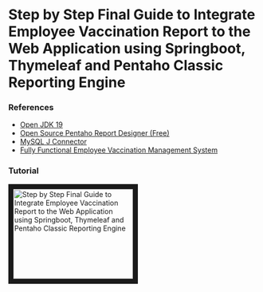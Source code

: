 
# Step by Step Final Guide to Integrate Employee Vaccination Report to the Web Application using Springboot, Thymeleaf and Pentaho Classic Reporting Engine

### References
<ul>
 <li><a href="https://jdk.java.net/java-se-ri/19">Open JDK 19</a></li>
 <li><a href="https://sourceforge.net/projects/pentaho/files/Pentaho-9.3/client-tools/prd-ce-9.3.0.0-428.zip/download">Open Source Pentaho Report Designer (Free)</a></li>
 <li><a href="https://mvnrepository.com/artifact/mysql/mysql-connector-java/8.0.30">MySQL J Connector</a></li>
 <li><a href="https://evmsall.herokuapp.com">Fully Functional Employee Vaccination Management System</a></li>
</ul>

### Tutorial
<a href="http://www.youtube.com/watch?feature=player_embedded&v=W9DMucIB59w" target="_blank"><img src="http://img.youtube.com/vi/W9DMucIB59w/0.jpg" alt="Step by Step Final Guide to Integrate Employee Vaccination Report to the Web Application using Springboot, Thymeleaf and Pentaho Classic Reporting Engine" width="240" height="180" border="10" /></a>

